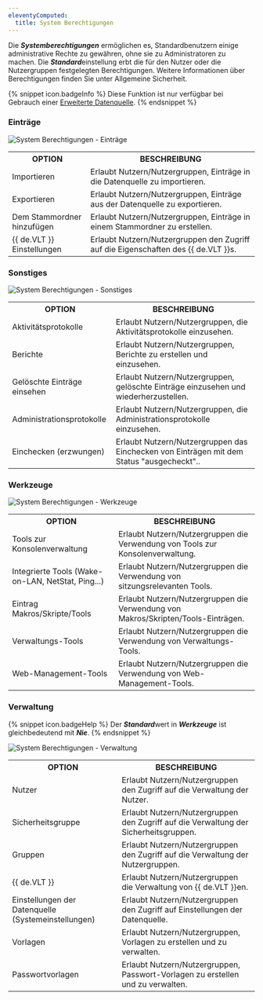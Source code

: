 ```yaml
---
eleventyComputed:
  title: System Berechtigungen
---
```

Die ***Systemberechtigungen*** ermöglichen es, Standardbenutzern einige administrative Rechte zu gewähren, ohne sie zu Administratoren zu machen. Die ***Standard***einstellung erbt die für den Nutzer oder die Nutzergruppen festgelegten Berechtigungen. Weitere Informationen über Berechtigungen finden Sie unter Allgemeine Sicherheit.  

{% snippet icon.badgeInfo %} 
Diese Funktion ist nur verfügbar bei Gebrauch einer [Erweiterte Datenquelle](/rdm/windows/data-sources/data-sources-types/advanced-data-sources/). 
{% endsnippet %}
 
### Einträge 

![System Berechtigungen - Einträge](https://webdevolutions.azureedge.net/docs/de/rdm/windows/clip3432.png) 

<table>
	<tr>
		<th>
OPTION 
		</th>
		<th>
BESCHREIBUNG 
		</th>
	</tr>
	<tr>
		<td>
Importieren 
		</td>
		<td>
Erlaubt Nutzern/Nutzergruppen, Einträge in die Datenquelle zu importieren.
		</td>
	</tr>
	<tr>
		<td>
Exportieren 
		</td>
		<td>
Erlaubt Nutzern/Nutzergruppen, Einträge aus der Datenquelle zu exportieren. 
		</td>
	</tr>
	<tr>
		<td>
Dem Stammordner hinzufügen 
		</td>
		<td>
Erlaubt Nutzern/Nutzergruppen, Einträge in einem Stammordner zu erstellen. 
		</td>
	</tr>
	<tr>
		<td>
{{ de.VLT }} Einstellungen 
		</td>
		<td>
Erlaubt Nutzern/Nutzergruppen den Zugriff auf die Eigenschaften des {{ de.VLT }}s. 
		</td>
	</tr>
</table>

### Sonstiges 

![System Berechtigungen - Sonstiges](https://webdevolutions.azureedge.net/docs/de/rdm/windows/clip3434.png) 

<table>
	<tr>
		<th>
OPTION 
		</th>
		<th>
BESCHREIBUNG 
		</th>
	</tr>
	<tr>
		<td>
Aktivitätsprotokolle 
		</td>
		<td>
Erlaubt Nutzern/Nutzergruppen, die Aktivitätsprotokolle einzusehen. 
		</td>
	</tr>
	<tr>
		<td>
Berichte 
		</td>
		<td>
Erlaubt Nutzern/Nutzergruppen, Berichte zu erstellen und einzusehen. 
		</td>
	</tr>
	<tr>
		<td>
Gelöschte Einträge einsehen 
		</td>
		<td>
Erlaubt Nutzern/Nutzergruppen, gelöschte Einträge einzusehen und wiederherzustellen. 
		</td>
	</tr>
	<tr>
		<td>
Administrationsprotokolle 
		</td>
		<td>
Erlaubt Nutzern/Nutzergruppen, die Administrationsprotokolle einzusehen. 
		</td>
	</tr>
	<tr>
		<td>
Einchecken (erzwungen) 
		</td>
		<td>
Erlaubt Nutzern/Nutzergruppen das Einchecken von Einträgen mit dem Status "ausgecheckt".. 
		</td>
	</tr>
</table>

### Werkzeuge 

![System Berechtigungen - Werkzeuge](https://webdevolutions.azureedge.net/docs/de/rdm/windows/clip3621.png) 

<table>
	<tr>
		<th>
OPTION 
		</th>
		<th>
BESCHREIBUNG 
		</th>
	</tr>
	<tr>
		<td>
Tools zur Konsolenverwaltung 
		</td>
		<td>
Erlaubt Nutzern/Nutzergruppen die Verwendung von Tools zur Konsolenverwaltung. 
		</td>
	</tr>
	<tr>
		<td>
Integrierte Tools  (Wake-on-LAN, NetStat, Ping...) 
		</td>
		<td>
Erlaubt Nutzern/Nutzergruppen die Verwendung von sitzungsrelevanten Tools. 
		</td>
	</tr>
	<tr>
		<td>
Eintrag Makros/Skripte/Tools 
		</td>
		<td>
Erlaubt Nutzern/Nutzergruppen die Verwendung von Makros/Skripten/Tools-Einträgen. 
		</td>
	</tr>
	<tr>
		<td>
Verwaltungs-Tools 
		</td>
		<td>
Erlaubt Nutzern/Nutzergruppen die Verwendung von Verwaltungs-Tools. 
		</td>
	</tr>
	<tr>
		<td>
Web-Management-Tools 
		</td>
		<td>
Erlaubt Nutzern/Nutzergruppen die Verwendung von Web-Management-Tools. 
		</td>
	</tr>
</table>

### Verwaltung 

{% snippet icon.badgeHelp %} 
Der ***Standard***wert in ***Werkzeuge*** ist gleichbedeutend mit ***Nie***. 
{% endsnippet %}
 
![System Berechtigungen - Verwaltung](https://webdevolutions.azureedge.net/docs/de/rdm/windows/clip3433.png) 

<table>
	<tr>
		<th>
OPTION 
		</th>
		<th>
BESCHREIBUNG 
		</th>
	</tr>
	<tr>
		<td>
Nutzer 
		</td>
		<td>
Erlaubt Nutzern/Nutzergruppen den Zugriff auf die Verwaltung der Nutzer. 
		</td>
	</tr>
	<tr>
		<td>
Sicherheitsgruppe 
		</td>
		<td>
Erlaubt Nutzern/Nutzergruppen den Zugriff auf die Verwaltung der Sicherheitsgruppen. 
		</td>
	</tr>
	<tr>
		<td>
Gruppen 
		</td>
		<td>
Erlaubt Nutzern/Nutzergruppen den Zugriff auf die Verwaltung der Nutzergruppen. 
		</td>
	</tr>
	<tr>
		<td>
{{ de.VLT }} 
		</td>
		<td>
Erlaubt Nutzern/Nutzergruppen die Verwaltung von {{ de.VLT }}en. 
		</td>
	</tr>
	<tr>
		<td>
Einstellungen der Datenquelle (Systemeinstellungen) 
		</td>
		<td>
Erlaubt Nutzern/Nutzergruppen den Zugriff auf Einstellungen der Datenquelle. 
		</td>
	</tr>
	<tr>
		<td>
Vorlagen 
		</td>
		<td>
Erlaubt Nutzern/Nutzergruppen, Vorlagen zu erstellen und zu verwalten. 
		</td>
	</tr>
	<tr>
		<td>
Passwortvorlagen 
		</td>
		<td>
Erlaubt Nutzern/Nutzergruppen, Passwort-Vorlagen zu erstellen und zu verwalten. 
		</td>
	</tr>
</table>
